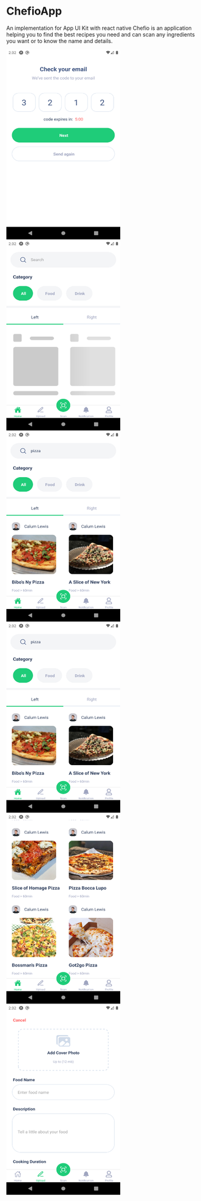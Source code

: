 # ChefioApp
An implementation for App UI Kit with react native
Chefio is an application helping you to find the best recipes you need and can scan any ingredients you want or to
know the name and details.


<img src="https://github.com/DanielSameh/ChefioApp/blob/master/assets/Screenshot_1617841934.png" alt="Girl in a jacket" width="300" height="500">
<img src="https://github.com/DanielSameh/ChefioApp/blob/master/assets/Screenshot_1617841937.png" alt="Girl in a jacket" width="300" height="500">
<img src="https://github.com/DanielSameh/ChefioApp/blob/master/assets/Screenshot_1617841945.png" alt="Girl in a jacket" width="300" height="500">
<img src="https://github.com/DanielSameh/ChefioApp/blob/master/assets/Screenshot_1617841947.png" alt="Girl in a jacket" width="300" height="500">
<img src="https://github.com/DanielSameh/ChefioApp/blob/master/assets/Screenshot_1617841954.png" alt="Girl in a jacket" width="300" height="500">
<img src="https://github.com/DanielSameh/ChefioApp/blob/master/assets/Screenshot_1617841970.png" alt="Girl in a jacket" width="300" height="500">
